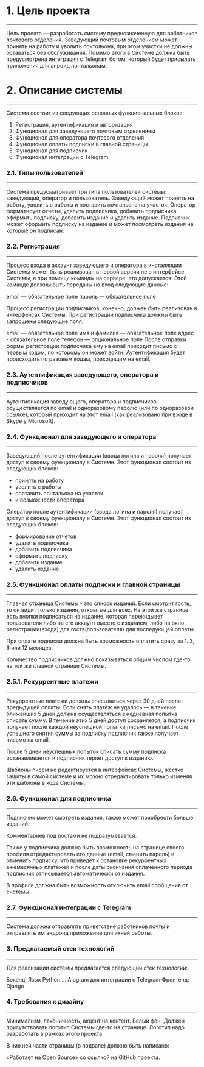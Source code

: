# 1. Цель проекта

---

Цель проекта — разработать систему преднозначенную для работников почтового отделения. Заведующий почтовым отделением может принять на работу и уволить почтольона, при этом участки не должны оставаться без обслуживания. Помимо этого в Системе должна быть предусмотрена интеграция с Telegram ботом, который будет присылать приложения для анроид почтальонам.

# 2. Описание системы

---

Система состоит из следующих основных функциональных блоков:

1.  Регистрация, аутентификация и авторизация
2.  Функционал для заведующего почтовым отделением
3.  Функционал для оператора почтового отделения
4.  Функционал оплаты подписки и главной страницы
5.  Функционал для подписчик
6.  Функционал интеграции с Telegram

### 2.1. Типы пользователей

---

Система предусматривает три типа пользователей системы: заведующий, оператор и пользователь. Заведующий может принять на работу, уволить с работы и поставить почтальона на участок. Оператор форматирует отчеты, удалить подписчика, добавить подписчика, оформить подписку, добавить издание и удалить издание. Подписчик может оформить подписку на издание и может посмотреть издания на которые он подписан.

### 2.2. Регистрация

---

Процесс входа в аккаунт заведующего и оператора в инсталляции Системы может быть реализован в первой версии не в интерфейсе Системы, а при помощи команды на сервере, это допускается. Этой команде должны быть переданы на вход следующие данные:

email — обязательное поле
пароль — обязательное поле

Процесс регистрации подписчиков, конечно, должен быть реализован в интерфейсах Системы. При регистрации подписчика должны быть запрошены следующие поля:

email — обязательное поле
имя и фамилия — обязательное поле
адрес - обязательное поле
телефон — опциональное поле
После отправки формы регистрации подписчика ему на email приходит письмо с первым кодом, по которому он может войти. Аутентификация будет происходить по разовым кодам, приходящим на email.

### 2.3. Аутентификация заведующего, оператора и подписчиков

---

Аутентификация заведующего, оператора и подписчиков осуществляется по email и одноразовому паролю (или по одноразовой ссылке), который приходит на этот email (как реализовано при входе в Skype у Microsoft).

### 2.4. Функционал для заведующего и оператора

---

Заведующий после аутентификации (ввода логина и пароля) получает доступ к своему функционалу в Системе. Этот функционал состоит из следующих блоков:

- принять на работу
- уволить с работы
- поставить почтальона на участок
- и возможности оператора

Оператор после аутентификации (ввода логина и пароля) получает доступ к своему функционалу в Системе. Этот функционал состоит из следующих блоков:

- формирование отчетов
- удалить подписчика
- добавить подписчика
- оформить подписку
- добавить издание
- удалить издание

### 2.5. Функционал оплаты подписки и главной страницы

---

Главная страница Системы - это список изданий. Если смотрит гость, то он видит только издания, открытые для всех. На этой же странице есть кнопки подписаться на издание, которая перекидывет пользователя либо на его аккаунт вместе с изданием, либо на окно регистрации(входа) для гостя(пользователя) для последующей оплаты.

При оплате подписки должна быть возможность оплатить сразу за 1. 3, 6 или 12 месяцев.

Количество подписчиков должно показываться общим числом где-то на той же главной странице Системы.

### 2.5.1. Рекуррентные платежи

---

Рекуррентные платежи должны списываться через 30 дней после предыдущей оплаты. Если снять платёж не удалось — в течение ближайших 5 дней должна осуществляться ежедневная попытка списать сумму. В течение этих 5 дней доступ сохраняется, а подписчик получает после каждой неуспешной попытки письмо на email. После успешного снятия суммы за подписку подписчик также получает письмо на email.

После 5 дней неуспешных попыток списать сумму подписка останавливается и подписчик теряет доступ к изданию.

Шаблоны писем не редактируется в интерфейсах Системы, жёстко зашиты в самой системе и их можно отредактировать только изменяя эти шаблоны в коде Системы.

### 2.6. Функционал для подписчика

---

Подписчик может смотреть издания, также может приобрести больше изданий.

Комментариев под постами не подразумевается.

Также у подписчика должна быть возможность на странице своего профиля отредактировать его данные (email, сменить пароль) и отменить подписку, что приведёт к остановке рекуррентных ежемесячных платежей и после даты окончания оплаченного периода подписчик отписывается автоматически от издания.

В профиле должна быть возможность отключить email сообщения от системы.

### 2.7. Функционал интеграции с Telegram

---

Система должна отправлять приветствие работников почты и отправлять им андроид приложение для ихней работы.

### 3. Предлагаемый стек технологий

---

Для реализации системы предлагается следующий стек технологий:

Бэкенд:
Язык Python
...
Aiogram для интеграции с Telegram
Фронтенд:
Django

### 4. Требования к дизайну

---

Минимализм, лаконичность, акцент на контент. Белый фон. Должен присутствовать логотип Системы где-то на странице. Логотип надо разработать в рамках этого проекта.

В нижней части страницы (в подвале) должно быть написано:

«Работает на Open Source» со ссылкой на GitHub проекта.
